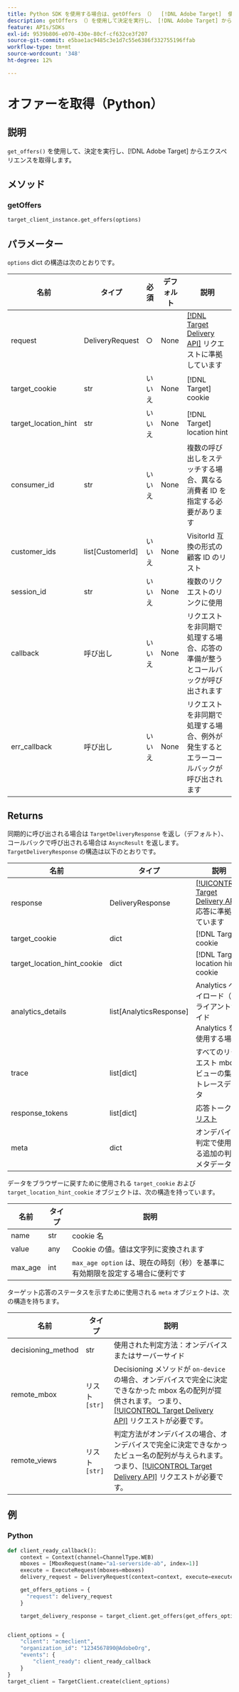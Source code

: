 ```yaml
---
title: Python SDK を使用する場合は、getOffers （）  [!DNL Adobe Target]  使用してください。
description: getOffers （）を使用して決定を実行し、 [!DNL Adobe Target] からエクスペリエンスを取得する方法を説明します。
feature: APIs/SDKs
exl-id: 9539b806-e070-430e-80cf-cf632ce3f207
source-git-commit: e5bae1ac9485c3e1d7c55e6386f332755196ffab
workflow-type: tm+mt
source-wordcount: '348'
ht-degree: 12%

---
```


# オファーを取得（Python）

## 説明

`get_offers()` を使用して、決定を実行し、[!DNL Adobe Target] からエクスペリエンスを取得します。


## メソッド

### getOffers

```python {line-numbers="true"}
target_client_instance.get_offers(options)
```

## パラメーター

`options` dict の構造は次のとおりです。

| 名前 | タイプ | 必須 | デフォルト | 説明 |
| --- | --- | --- | --- | --- |
| request | DeliveryRequest | ○ | None | [[!DNL Target Delivery API]](/help/dev/implement/delivery-api/overview.md) リクエストに準拠しています |
| target_cookie | str | いいえ | None | [!DNL Target] cookie |
| target_location_hint | str | いいえ | None | [!DNL Target] location hint |
| consumer_id | str | いいえ | None | 複数の呼び出しをステッチする場合、異なる消費者 ID を指定する必要があります |
| customer_ids | list[CustomerId] | いいえ | None | VisitorId 互換の形式の顧客 ID のリスト |
| session_id | str | いいえ | None | 複数のリクエストのリンクに使用 |
| callback | 呼び出し | いいえ | None | リクエストを非同期で処理する場合、応答の準備が整うとコールバックが呼び出されます |
| err_callback | 呼び出し | いいえ | None | リクエストを非同期で処理する場合、例外が発生するとエラーコールバックが呼び出されます |

## Returns

同期的に呼び出される場合は `TargetDeliveryResponse` を返し（デフォルト）、コールバックで呼び出される場合は `AsyncResult` を返します。 `TargetDeliveryResponse` の構造は以下のとおりです。

| 名前 | タイプ | 説明 |
| --- | --- | --- |
| response | DeliveryResponse | [[!UICONTROL Target Delivery API]](/help/dev/implement/delivery-api/overview.md) 応答に準拠しています |
| target_cookie | dict | [!DNL Target] cookie |
| target_location_hint_cookie | dict | [!DNL Target] location hint cookie |
| analytics_details | list[AnalyticsResponse] | Analytics ペイロード（クライアントサイド Analytics を使用する場合） |
| trace | list[dict] | すべてのリクエスト mbox/ビューの集計トレースデータ |
| response_tokens | list[dict] | &#x200B;応答トークン [ リスト ](https://experienceleague.adobe.com/docs/target/using/administer/response-tokens.html?lang=ja) |
| meta | dict | オンデバイス判定で使用する追加の判定メタデータ |

データをブラウザーに戻すために使用される `target_cookie` および `target_location_hint_cookie` オブジェクトは、次の構造を持っています。

| 名前 | タイプ | 説明 |
| --- | --- | --- |
| name | str | cookie 名 |
| value | any | Cookie の値。値は文字列に変換されます |
| max_age | int | `max_age option` は、現在の時刻（秒）を基準に有効期限を設定する場合に便利です |

ターゲット応答のステータスを示すために使用される `meta` オブジェクトは、次の構造を持ちます。

| 名前 | タイプ | 説明 |
| --- | --- | --- |
| decisioning_method | str | 使用された判定方法：オンデバイスまたはサーバーサイド |
| remote_mbox | リスト `[str]` | Decisioning メソッドが `on-device` の場合、オンデバイスで完全に決定できなかった mbox 名の配列が提供されます。 つまり、[[!UICONTROL Target Delivery API]](/help/dev/implement/delivery-api/overview.md) リクエストが必要です。 |
| remote_views | リスト `[str]` | 判定方法がオンデバイスの場合、オンデバイスで完全に決定できなかったビュー名の配列が与えられます。 つまり、[[!UICONTROL Target Delivery API]](/help/dev/implement/delivery-api/overview.md) リクエストが必要です。 |

## 例

### Python

```python {line-numbers="true"}
def client_ready_callback():
    context = Context(channel=ChannelType.WEB)
    mboxes = [MboxRequest(name="a1-serverside-ab", index=1)]
    execute = ExecuteRequest(mboxes=mboxes)
    delivery_request = DeliveryRequest(context=context, execute=execute)

    get_offers_options = {
      "request": delivery_request
    }

    target_delivery_response = target_client.get_offers(get_offers_options)


client_options = {
    "client": "acmeclient",
    "organization_id": "1234567890@AdobeOrg",
    "events": {
        "client_ready": client_ready_callback
    }
}
target_client = TargetClient.create(client_options)
```
